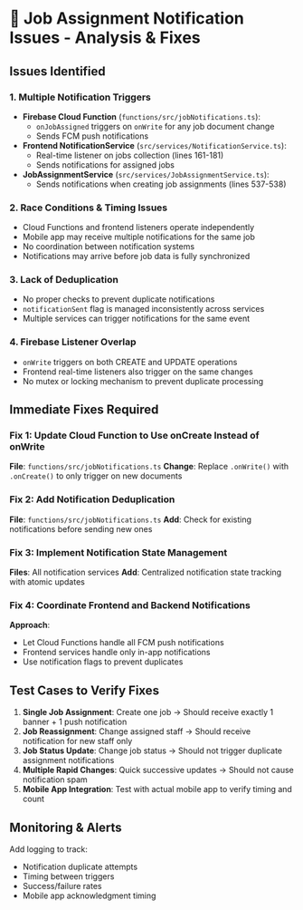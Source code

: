 # 🚨 Job Assignment Notification Issues - Analysis & Fixes

## Issues Identified

### 1. Multiple Notification Triggers
- **Firebase Cloud Function** (`functions/src/jobNotifications.ts`):
  - `onJobAssigned` triggers on `onWrite` for any job document change
  - Sends FCM push notifications
- **Frontend NotificationService** (`src/services/NotificationService.ts`):
  - Real-time listener on jobs collection (lines 161-181)
  - Sends notifications for assigned jobs
- **JobAssignmentService** (`src/services/JobAssignmentService.ts`):
  - Sends notifications when creating job assignments (lines 537-538)

### 2. Race Conditions & Timing Issues
- Cloud Functions and frontend listeners operate independently
- Mobile app may receive multiple notifications for the same job
- No coordination between notification systems
- Notifications may arrive before job data is fully synchronized

### 3. Lack of Deduplication
- No proper checks to prevent duplicate notifications
- `notificationSent` flag is managed inconsistently across services
- Multiple services can trigger notifications for the same event

### 4. Firebase Listener Overlap
- `onWrite` triggers on both CREATE and UPDATE operations
- Frontend real-time listeners also trigger on the same changes
- No mutex or locking mechanism to prevent duplicate processing

## Immediate Fixes Required

### Fix 1: Update Cloud Function to Use onCreate Instead of onWrite
**File**: `functions/src/jobNotifications.ts`
**Change**: Replace `.onWrite()` with `.onCreate()` to only trigger on new documents

### Fix 2: Add Notification Deduplication
**File**: `functions/src/jobNotifications.ts`
**Add**: Check for existing notifications before sending new ones

### Fix 3: Implement Notification State Management
**Files**: All notification services
**Add**: Centralized notification state tracking with atomic updates

### Fix 4: Coordinate Frontend and Backend Notifications
**Approach**:
- Let Cloud Functions handle all FCM push notifications
- Frontend services handle only in-app notifications
- Use notification flags to prevent duplicates

## Test Cases to Verify Fixes

1. **Single Job Assignment**: Create one job → Should receive exactly 1 banner + 1 push notification
2. **Job Reassignment**: Change assigned staff → Should receive notification for new staff only
3. **Job Status Update**: Change job status → Should not trigger duplicate assignment notifications
4. **Multiple Rapid Changes**: Quick successive updates → Should not cause notification spam
5. **Mobile App Integration**: Test with actual mobile app to verify timing and count

## Monitoring & Alerts

Add logging to track:
- Notification duplicate attempts
- Timing between triggers
- Success/failure rates
- Mobile app acknowledgment timing
